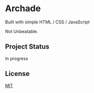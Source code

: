 # Archade

Built with simple HTML / CSS / JavaScript

Not Unbeatable.

## Project Status

In progress

## License

[MIT](https://choosealicense.com/licenses/mit/)
